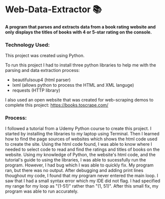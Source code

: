 # Web-Data-Extractor :books:

#### A program that parses and extracts data from a book rating website and only displays the titles of books with 4 or 5-star rating on the console.
### Technology Used:
This project was created using Python. 

To run this project I had to install three python libraries to help me with the parsing and data extraction process:
- beautifulsoup4 (html parser)
- lxml (allows python to process the HTML and XML languge)
- requests (HTTP library)
  
I also used an open website that was created for web-scraping demos to complete this project: https://books.toscrape.com/
### Process: 
I followed a tutorial from a Udemy Python course to create this project. I started by installing the libraries to my laptop using Terminal. Then I learned how to find the page sources of websites which shows the html code used to create the site. Using the html code found, I was able to know where I needed to select code to read and find the ratings and titles of books on the website. Using my knowledge of Python, the website's html code, and the tutorial's guide to using the libraries, I was able to sucessfully run the program. However, I had bug which I was able to quickly fix. My program ran, but there was no output. After debugging and adding print lines thoughout my code, I found that my program never entered the main loop. I saw that I had a small syntax error which my IDE did not flag. I had specified my range for my loop as "(1-51)" rather than "(1, 51)". After this small fix, my program was able to run accurately. 

